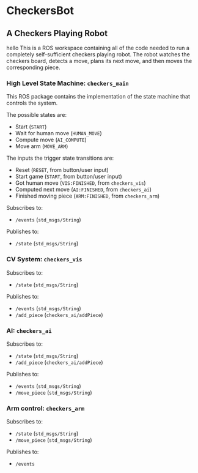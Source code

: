 # CheckersBot
## A Checkers Playing Robot
hello
This is a ROS workspace containing all of the code needed to run a completely self-sufficient checkers playing robot.
The robot watches the checkers board, detects a move, plans its next move, and then moves the corresponding piece.

### High Level State Machine: `checkers_main`
This ROS package contains the implementation of the state machine that controls the system.

The possible states are:
 - Start (`START`)
 - Wait for human move (`HUMAN_MOVE`)
 - Compute move (`AI_COMPUTE`)
 - Move arm (`MOVE_ARM`)

The inputs the trigger state transitions are:
 - Reset (`RESET`, from button/user input)
 - Start game (`START`, from button/user input)
 - Got human move (`VIS:FINISHED`, from `checkers_vis`)
 - Computed next move (`AI:FINISHED`, from `checkers_ai`)
 - Finished moving piece (`ARM:FINISHED`, from `checkers_arm`)

Subscribes to:
 - `/events` (`std_msgs/String`)

Publishes to:
 - `/state` (`std_msgs/String`)

### CV System: `checkers_vis`

Subscribes to:
 - `/state` (`std_msgs/String`)

Publishes to:
 - `/events` (`std_msgs/String`)
 - `/add_piece` (`checkers_ai/addPiece`)

### AI: `checkers_ai`

Subscribes to:
 - `/state` (`std_msgs/String`)
 - `/add_piece` (`checkers_ai/addPiece`)

Publishes to:
 - `/events` (`std_msgs/String`)
 - `/move_piece` (`std_msgs/String`)

### Arm control: `checkers_arm`

Subscribes to:
 - `/state` (`std_msgs/String`)
 - `/move_piece` (`std_msgs/String`)

Publishes to:
 - `/events`

